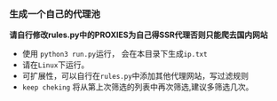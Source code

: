 ### 生成一个自己的代理池

**请自行修改rules.py中的PROXIES为自己得SSR代理否则只能爬去国内网站**

+ 使用 `python3 run.py`运行， 会在本目录下生成`ip.txt`
+ 请在`Linux`下运行。
+ 可扩展性，可以自行在`rules.py`中添加其他代理网站，写过滤规则
+ `keep cheking` 将从第上次筛选的列表中再次筛选,建议多筛选几次。
